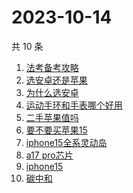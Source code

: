 # 2023-10-14

共 10 条

<!-- BEGIN ZHIHUSEARCH -->
<!-- 最后更新时间 Sat Oct 14 2023 11:11:42 GMT+0800 (China Standard Time) -->
1. [法考备考攻略](https://www.zhihu.com/search?q=法考备考攻略)
1. [选安卓还是苹果](https://www.zhihu.com/search?q=选安卓还是苹果)
1. [为什么选安卓](https://www.zhihu.com/search?q=为什么选安卓)
1. [运动手环和手表哪个好用](https://www.zhihu.com/search?q=运动手环和手表哪个好用)
1. [二手苹果值吗](https://www.zhihu.com/search?q=二手苹果值吗)
1. [要不要买苹果15](https://www.zhihu.com/search?q=要不要买苹果15)
1. [iphone15全系灵动岛](https://www.zhihu.com/search?q=iphone15全系灵动岛)
1. [a17 pro芯片](https://www.zhihu.com/search?q=a17%20pro芯片)
1. [iphone15](https://www.zhihu.com/search?q=iphone15)
1. [碳中和](https://www.zhihu.com/search?q=碳中和)
<!-- END ZHIHUSEARCH -->
